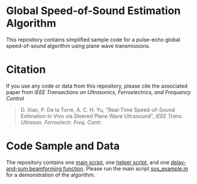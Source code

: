 # Global Speed-of-Sound Estimation Algorithm

This repository contains simplified sample code for a pulse-echo global speed-of-sound algorithm using plane wave transmissions.

# Citation

If you use any code or data from this repository, please cite the associated paper from _IEEE Transactions on Ultrasonics, Ferroelectrics, and Frequency Control_
> D. Xiao, P. De la Torre, A. C. H. Yu, "Real-Time Speed-of-Sound Estimation In Vivo via Steered Plane Wave Ultrasound", _IEEE Trans. Ultrason. Ferroelectr. Freq. Contr._

# Code Sample and Data
The repository contains one [main script](\sos_example.m), one [helper script](\gen_params.m), and one [delay-and-sum beamforming function](\simple_sos_bmfrm.m). Please run the main script [sos_example.m](\sos_example.m) for a demonstration of the algorithm.
